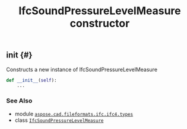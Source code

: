 ﻿---
title: IfcSoundPressureLevelMeasure constructor
second_title: Aspose.CAD for Python via .NET API References
description: 
type: docs
weight: 10
url: /python-net/aspose.cad.fileformats.ifc.ifc4.types/ifcsoundpressurelevelmeasure/__init__/
is_root: false
---

## __init__ {#}

Constructs a new instance of IfcSoundPressureLevelMeasure



```python
def __init__(self):
    ...
```





### See Also
* module [`aspose.cad.fileformats.ifc.ifc4.types`](../../)
* class [`IfcSoundPressureLevelMeasure`](/cad/python-net/aspose.cad.fileformats.ifc.ifc4.types/ifcsoundpressurelevelmeasure)
